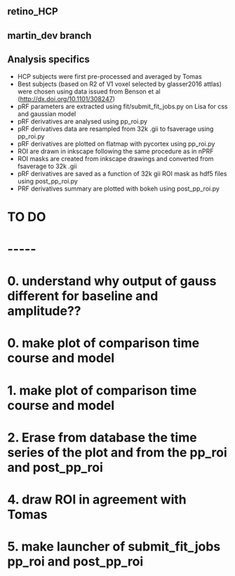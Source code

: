 ## retino_HCP

martin_dev branch
-----------------

## Analysis specifics
- HCP subjects were first pre-processed and averaged by Tomas
- Best subjects (based on R2 of V1 voxel selected by glasser2016 attlas) were chosen using data
  issued from Benson et al (http://dx.doi.org/10.1101/308247)
- pRF parameters are extracted using fit/submit_fit_jobs.py on Lisa for css and gaussian model
- pRF derivatives are analysed using pp_roi.py
- pRF derivatives data are resampled from 32k .gii to fsaverage using pp_roi.py
- pRF derivatives are plotted on flatmap with pycortex using pp_roi.py
- ROI are drawn in inkscape following the same procedure as in nPRF
- ROI masks are created from inkscape drawings and converted from fsaverage to 32k .gii
- pRF derivatives are saved as a function of 32k gii ROI mask as hdf5 files using post_pp_roi.py
- PRF derivatives summary are plotted with bokeh using post_pp_roi.py


# TO DO
# -----
# 0. understand why output of gauss different for baseline and amplitude??
# 0. make plot of comparison time course and model
# 1. make plot of comparison time course and model
# 2. Erase from database the time series of the plot and from the pp_roi and post_pp_roi

# 4. draw ROI in agreement with Tomas
# 5. make launcher of submit_fit_jobs pp_roi and post_pp_roi

